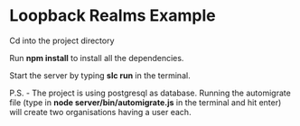 # Loopback Realms Example

Cd into the project directory

Run __npm install__ to install all the dependencies.

Start the server by typing __slc run__ in the terminal.

P.S. - The project is using postgresql as database. Running the automigrate file (type in __node server/bin/automigrate.js__ in the terminal and hit enter) will create two organisations having a user each.